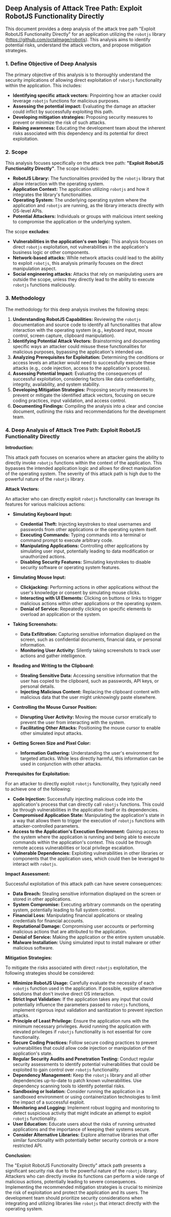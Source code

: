 ## Deep Analysis of Attack Tree Path: Exploit RobotJS Functionality Directly

This document provides a deep analysis of the attack tree path "Exploit RobotJS Functionality Directly" for an application utilizing the `robotjs` library (https://github.com/octalmage/robotjs). This analysis aims to identify potential risks, understand the attack vectors, and propose mitigation strategies.

### 1. Define Objective of Deep Analysis

The primary objective of this analysis is to thoroughly understand the security implications of allowing direct exploitation of `robotjs` functionality within the application. This includes:

* **Identifying specific attack vectors:**  Pinpointing how an attacker could leverage `robotjs` functions for malicious purposes.
* **Assessing the potential impact:**  Evaluating the damage an attacker could inflict by successfully exploiting this path.
* **Developing mitigation strategies:**  Proposing security measures to prevent or minimize the risk of such attacks.
* **Raising awareness:**  Educating the development team about the inherent risks associated with this dependency and its potential for direct exploitation.

### 2. Scope

This analysis focuses specifically on the attack tree path: **"Exploit RobotJS Functionality Directly"**. The scope includes:

* **RobotJS Library:**  The functionalities provided by the `robotjs` library that allow interaction with the operating system.
* **Application Context:**  The application utilizing `robotjs` and how it integrates the library's functionalities.
* **Operating System:**  The underlying operating system where the application and `robotjs` are running, as the library interacts directly with OS-level APIs.
* **Potential Attackers:**  Individuals or groups with malicious intent seeking to compromise the application or the underlying system.

The scope **excludes**:

* **Vulnerabilities in the application's own logic:**  This analysis focuses on direct `robotjs` exploitation, not vulnerabilities in the application's business logic or other components.
* **Network-based attacks:**  While network attacks could lead to the ability to exploit `robotjs`, this analysis primarily focuses on the direct manipulation aspect.
* **Social engineering attacks:**  Attacks that rely on manipulating users are outside the scope, unless they directly lead to the ability to execute `robotjs` functions maliciously.

### 3. Methodology

The methodology for this deep analysis involves the following steps:

1. **Understanding RobotJS Capabilities:**  Reviewing the `robotjs` documentation and source code to identify all functionalities that allow interaction with the operating system (e.g., keyboard input, mouse control, screen capture, clipboard manipulation).
2. **Identifying Potential Attack Vectors:**  Brainstorming and documenting specific ways an attacker could misuse these functionalities for malicious purposes, bypassing the application's intended use.
3. **Analyzing Prerequisites for Exploitation:**  Determining the conditions or access levels an attacker would need to successfully execute these attacks (e.g., code injection, access to the application's process).
4. **Assessing Potential Impact:**  Evaluating the consequences of successful exploitation, considering factors like data confidentiality, integrity, availability, and system stability.
5. **Developing Mitigation Strategies:**  Proposing security measures to prevent or mitigate the identified attack vectors, focusing on secure coding practices, input validation, and access control.
6. **Documenting Findings:**  Compiling the analysis into a clear and concise document, outlining the risks and recommendations for the development team.

### 4. Deep Analysis of Attack Tree Path: Exploit RobotJS Functionality Directly

**Introduction:**

This attack path focuses on scenarios where an attacker gains the ability to directly invoke `robotjs` functions within the context of the application. This bypasses the intended application logic and allows for direct manipulation of the operating system. The severity of this attack path is high due to the powerful nature of the `robotjs` library.

**Attack Vectors:**

An attacker who can directly exploit `robotjs` functionality can leverage its features for various malicious actions:

* **Simulating Keyboard Input:**
    * **Credential Theft:**  Injecting keystrokes to steal usernames and passwords from other applications or the operating system itself.
    * **Executing Commands:**  Typing commands into a terminal or command prompt to execute arbitrary code.
    * **Manipulating Applications:**  Controlling other applications by simulating user input, potentially leading to data modification or unauthorized actions.
    * **Disabling Security Features:**  Simulating keystrokes to disable security software or operating system features.

* **Simulating Mouse Input:**
    * **Clickjacking:**  Performing actions in other applications without the user's knowledge or consent by simulating mouse clicks.
    * **Interacting with UI Elements:**  Clicking on buttons or links to trigger malicious actions within other applications or the operating system.
    * **Denial of Service:**  Repeatedly clicking on specific elements to overload an application or the system.

* **Taking Screenshots:**
    * **Data Exfiltration:**  Capturing sensitive information displayed on the screen, such as confidential documents, financial data, or personal information.
    * **Monitoring User Activity:**  Silently taking screenshots to track user actions and gather intelligence.

* **Reading and Writing to the Clipboard:**
    * **Stealing Sensitive Data:**  Accessing sensitive information that the user has copied to the clipboard, such as passwords, API keys, or personal details.
    * **Injecting Malicious Content:**  Replacing the clipboard content with malicious data that the user might unknowingly paste elsewhere.

* **Controlling the Mouse Cursor Position:**
    * **Disrupting User Activity:**  Moving the mouse cursor erratically to prevent the user from interacting with the system.
    * **Facilitating Other Attacks:**  Positioning the mouse cursor to enable other simulated input attacks.

* **Getting Screen Size and Pixel Color:**
    * **Information Gathering:**  Understanding the user's environment for targeted attacks. While less directly harmful, this information can be used in conjunction with other attacks.

**Prerequisites for Exploitation:**

For an attacker to directly exploit `robotjs` functionality, they typically need to achieve one of the following:

* **Code Injection:**  Successfully injecting malicious code into the application's process that can directly call `robotjs` functions. This could be through vulnerabilities in the application itself or its dependencies.
* **Compromised Application State:**  Manipulating the application's state in a way that allows them to trigger the execution of `robotjs` functions with attacker-controlled parameters.
* **Access to the Application's Execution Environment:**  Gaining access to the system where the application is running and being able to execute commands within the application's context. This could be through remote access vulnerabilities or local privilege escalation.
* **Vulnerable Dependencies:**  Exploiting vulnerabilities in other libraries or components that the application uses, which could then be leveraged to interact with `robotjs`.

**Impact Assessment:**

Successful exploitation of this attack path can have severe consequences:

* **Data Breach:**  Stealing sensitive information displayed on the screen or stored in other applications.
* **System Compromise:**  Executing arbitrary commands on the operating system, potentially leading to full system control.
* **Financial Loss:**  Manipulating financial applications or stealing credentials for financial accounts.
* **Reputational Damage:**  Compromising user accounts or performing malicious actions that are attributed to the application.
* **Denial of Service:**  Making the application or the entire system unusable.
* **Malware Installation:**  Using simulated input to install malware or other malicious software.

**Mitigation Strategies:**

To mitigate the risks associated with direct `robotjs` exploitation, the following strategies should be considered:

* **Minimize RobotJS Usage:**  Carefully evaluate the necessity of each `robotjs` function used in the application. If possible, explore alternative solutions that don't involve direct OS interaction.
* **Strict Input Validation:**  If the application takes any input that could potentially influence the parameters passed to `robotjs` functions, implement rigorous input validation and sanitization to prevent injection attacks.
* **Principle of Least Privilege:**  Ensure the application runs with the minimum necessary privileges. Avoid running the application with elevated privileges if `robotjs` functionality is not essential for core functionality.
* **Secure Coding Practices:**  Follow secure coding practices to prevent vulnerabilities that could allow code injection or manipulation of the application's state.
* **Regular Security Audits and Penetration Testing:**  Conduct regular security assessments to identify potential vulnerabilities that could be exploited to gain control over `robotjs` functionality.
* **Dependency Management:**  Keep the `robotjs` library and all other dependencies up-to-date to patch known vulnerabilities. Use dependency scanning tools to identify potential risks.
* **Sandboxing or Isolation:**  Consider running the application in a sandboxed environment or using containerization technologies to limit the impact of a successful exploit.
* **Monitoring and Logging:**  Implement robust logging and monitoring to detect suspicious activity that might indicate an attempt to exploit `robotjs` functionality.
* **User Education:**  Educate users about the risks of running untrusted applications and the importance of keeping their systems secure.
* **Consider Alternative Libraries:** Explore alternative libraries that offer similar functionality with potentially better security controls or a more restricted API.

**Conclusion:**

The "Exploit RobotJS Functionality Directly" attack path presents a significant security risk due to the powerful nature of the `robotjs` library. Attackers who can directly invoke its functions can perform a wide range of malicious actions, potentially leading to severe consequences. Implementing the recommended mitigation strategies is crucial to minimize the risk of exploitation and protect the application and its users. The development team should prioritize security considerations when integrating and utilizing libraries like `robotjs` that interact directly with the operating system.